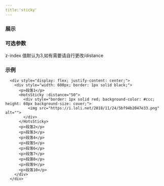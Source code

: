 ```yaml
---
title:'sticky'
---
```



### 展示
<ClientOnly><use-sticky></use-sticky></ClientOnly>

### 可选参数


z-index 值默认为3,如有需要请自行更改/distance


### 示例
```
  <div style="display: flex; justify-content: center;">
    <div style="width: 600px; border: 1px solid black;">
      <p>段落1</p>
      <HotsSticky :distance="50">
        <div style="border: 1px solid red; background-color: #ccc; height: 60px background-size: cover;">
          <img src="https://i.loli.net/2018/11/24/5bf94b2047e33.png" alt="">
        </div>
      </HotsSticky>
      <p>段落2</p>
      <p>段落3</p>
      <p>段落4</p>
      <p>段落5</p>
      <p>段落6</p>
      <p>段落7</p>
      <p>段落8</p>
      <p>段落9</p>
      <p>段落10</p>
    </div>
  </div>
```
